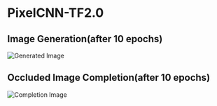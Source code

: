 # PixelCNN-TF2.0

## Image Generation(after 10 epochs)
![Generated Image](sample.png)


## Occluded Image Completion(after 10 epochs)
![Completion Image](completion.png)
